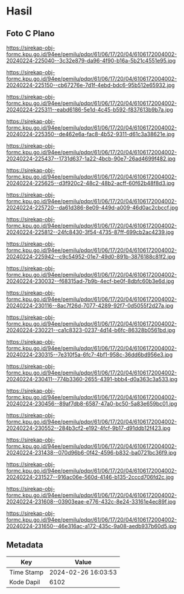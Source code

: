 # Hasil

## Foto C Plano

https://sirekap-obj-formc.kpu.go.id/94ee/pemilu/pdpr/61/06/17/20/04/6106172004002-20240224-225040--3c32e879-da96-4f90-b16a-5b21c4551e95.jpg

https://sirekap-obj-formc.kpu.go.id/94ee/pemilu/pdpr/61/06/17/20/04/6106172004002-20240224-225150--cb67276e-7d1f-4ebd-bdc6-95b512e65932.jpg

https://sirekap-obj-formc.kpu.go.id/94ee/pemilu/pdpr/61/06/17/20/04/6106172004002-20240224-225311--eabd6186-5e1d-4c45-b592-f837613b9b7a.jpg

https://sirekap-obj-formc.kpu.go.id/94ee/pemilu/pdpr/61/06/17/20/04/6106172004002-20240224-225350--de462e6a-fac8-4b52-9311-d61c3a38621e.jpg

https://sirekap-obj-formc.kpu.go.id/94ee/pemilu/pdpr/61/06/17/20/04/6106172004002-20240224-225437--1731d637-1a22-4bcb-90e7-26ad4699f482.jpg

https://sirekap-obj-formc.kpu.go.id/94ee/pemilu/pdpr/61/06/17/20/04/6106172004002-20240224-225625--d3f920c2-48c2-48b2-acff-60f62b48f8d3.jpg

https://sirekap-obj-formc.kpu.go.id/94ee/pemilu/pdpr/61/06/17/20/04/6106172004002-20240224-225720--da61d386-8e09-449d-a009-46d0ac2cbccf.jpg

https://sirekap-obj-formc.kpu.go.id/94ee/pemilu/pdpr/61/06/17/20/04/6106172004002-20240224-225812--24fc8430-3f54-4735-87ff-699cb2ac4239.jpg

https://sirekap-obj-formc.kpu.go.id/94ee/pemilu/pdpr/61/06/17/20/04/6106172004002-20240224-225942--c9c54952-01e7-49d0-891b-3876188c81f2.jpg

https://sirekap-obj-formc.kpu.go.id/94ee/pemilu/pdpr/61/06/17/20/04/6106172004002-20240224-230032--f68315ad-7b9b-4ecf-be0f-8dbfc60b3e6d.jpg

https://sirekap-obj-formc.kpu.go.id/94ee/pemilu/pdpr/61/06/17/20/04/6106172004002-20240224-230116--8ac7f26d-7077-4289-92f7-0d5055f2d27a.jpg

https://sirekap-obj-formc.kpu.go.id/94ee/pemilu/pdpr/61/06/17/20/04/6106172004002-20240224-230221--ca1c8323-0237-4d14-b6fc-86328b0561bd.jpg

https://sirekap-obj-formc.kpu.go.id/94ee/pemilu/pdpr/61/06/17/20/04/6106172004002-20240224-230315--7e310f5a-6fc7-4bf1-958c-36dd6bd956e3.jpg

https://sirekap-obj-formc.kpu.go.id/94ee/pemilu/pdpr/61/06/17/20/04/6106172004002-20240224-230411--774b3360-2655-4391-bbb4-d0a363c3a533.jpg

https://sirekap-obj-formc.kpu.go.id/94ee/pemilu/pdpr/61/06/17/20/04/6106172004002-20240224-230456--89af7db8-6587-47a0-bc50-5a83e659bc01.jpg

https://sirekap-obj-formc.kpu.go.id/94ee/pemilu/pdpr/61/06/17/20/04/6106172004002-20240224-230552--284b3cf2-e192-4fcf-9b17-d91ddb12f423.jpg

https://sirekap-obj-formc.kpu.go.id/94ee/pemilu/pdpr/61/06/17/20/04/6106172004002-20240224-231438--070d96b6-0f42-4596-b832-ba0721bc36f9.jpg

https://sirekap-obj-formc.kpu.go.id/94ee/pemilu/pdpr/61/06/17/20/04/6106172004002-20240224-231527--916ac06e-560d-4146-b135-2cccd706fd2c.jpg

https://sirekap-obj-formc.kpu.go.id/94ee/pemilu/pdpr/61/06/17/20/04/6106172004002-20240224-231608--03903eae-e776-432c-8e24-33161e4ec89f.jpg

https://sirekap-obj-formc.kpu.go.id/94ee/pemilu/pdpr/61/06/17/20/04/6106172004002-20240224-231650--46e316ac-a172-435c-9a08-aedb937b60d5.jpg


## Metadata

| Key        | Value               |
| ---------- | ------------------- |
| Time Stamp | 2024-02-26 16:03:53 |
| Kode Dapil | 6102                |



